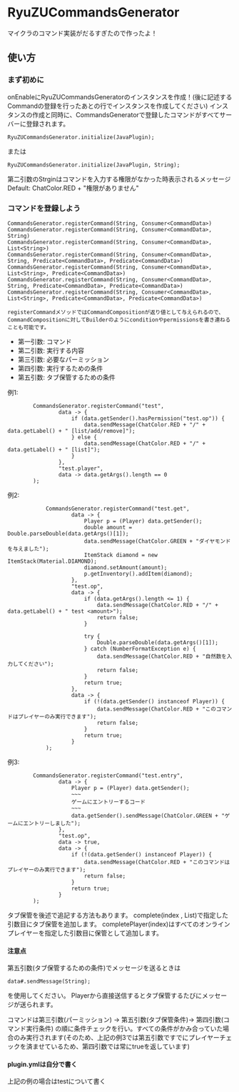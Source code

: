 # RyuZUCommandsGenerator
マイクラのコマンド実装がだるすぎたので作ったよ！
## 使い方
### まず初めに
onEnableにRyuZUCommandsGeneratorのインスタンスを作成！(後に記述するCommandの登録を行ったあとの行でインスタンスを作成してください)
インスタンスの作成と同時に、CommandsGeneratorで登録したコマンドがすべてサーバーに登録されます。
```
RyuZUCommandsGenerator.initialize(JavaPlugin);
```
または
```
RyuZUCommandsGenerator.initialize(JavaPlugin, String);
```
第二引数のStrginはコマンドを入力する権限がなかった時表示されるメッセージ
Default: ChatColor.RED + "権限がありません"
### コマンドを登録しよう
```
CommandsGenerator.registerCommand(String, Consumer<CommandData>)
CommandsGenerator.registerCommand(String, Consumer<CommandData>, String)
CommandsGenerator.registerCommand(String, Consumer<CommandData>, List<String>)
CommandsGenerator.registerCommand(String, Consumer<CommandData>, String, Predicate<CommandData>, Predicate<CommandData>)
CommandsGenerator.registerCommand(String, Consumer<CommandData>, List<String>, Predicate<CommandData>)
CommandsGenerator.registerCommand(String, Consumer<CommandData>, String, Predicate<CommandData>, Predicate<CommandData>)
CommandsGenerator.registerCommand(String, Consumer<CommandData>, List<String>, Predicate<CommandData>, Predicate<CommandData>)

registerCommandメソッドではCommandCompositionが返り値として与えられるので、CommandCompositionに対してBuilderのようにconditionやpermissionsを書き連ねることも可能です。
```
- 第一引数: コマンド
- 第二引数: 実行する内容
- 第三引数: 必要なパーミッション
- 第四引数: 実行するための条件
- 第五引数: タブ保管するための条件

例1:
```
        CommandsGenerator.registerCommand("test",
                data -> {
                    if (data.getSender().hasPermission("test.op")) {
                        data.sendMessage(ChatColor.RED + "/" + data.getLabel() + " [list/add/remove]");
                    } else {
                        data.sendMessage(ChatColor.RED + "/" + data.getLabel() + " [list]");
                    }
                },
                "test.player",
                data -> data.getArgs().length == 0
        );
```

例2:
```
            CommandsGenerator.registerCommand("test.get",
                    data -> {
                        Player p = (Player) data.getSender();
                        double amount = Double.parseDouble(data.getArgs()[1]);
                        data.sendMessage(ChatColor.GREEN + "ダイヤモンドを与えました");
                        ItemStack diamond = new ItemStack(Material.DIAMOND);
                        diamond.setAmount(amount);
                        p.getInventory().addItem(diamond);
                    },
                    "test.op",
                    data -> {
                        if (data.getArgs().length <= 1) {
                            data.sendMessage(ChatColor.RED + "/" + data.getLabel() + " test <amount>");
                            return false;
                        }

                        try {
                            Double.parseDouble(data.getArgs()[1]);
                        } catch (NumberFormatException e) {
                            data.sendMessage(ChatColor.RED + "自然数を入力してください");
                            return false;
                        }
                        return true;
                    },
                    data -> {
                        if (!(data.getSender() instanceof Player)) {
                            data.sendMessage(ChatColor.RED + "このコマンドはプレイヤーのみ実行できます");
                            return false;
                        }
                        return true;
                    }
            );
```

例3:
```
        CommandsGenerator.registerCommand("test.entry",
                data -> {
                    Player p = (Player) data.getSender();
                    ~~~
                    ゲームにエントリーするコード
                    ~~~
                    data.getSender().sendMessage(ChatColor.GREEN + "ゲームにエントリーしました");
                },
                "test.op",
                data -> true,
                data -> {
                    if (!(data.getSender() instanceof Player)) {
                        data.sendMessage(ChatColor.RED + "このコマンドはプレイヤーのみ実行できます");
                        return false;
                    }
                    return true;
                }
        );
```
タブ保管を後述で追記する方法もあります。
complete(index , List<String>)で指定した引数目にタブ保管を追加します。
completePlayer(index)はすべてのオンラインプレイヤーを指定した引数目に保管として追加します。

#### 注意点
第五引数(タブ保管するための条件)でメッセージを送るときは
```
data#.sendMessage(String);
```
を使用してください。
Playerから直接送信するとタブ保管するたびにメッセージが送られます。

コマンドは第三引数(パーミッション) -> 第五引数(タブ保管条件)-> 第四引数(コマンド実行条件)
の順に条件チェックを行い。すべての条件がかみ合っていた場合のみ実行されます(そのため、上記の例3では第五引数ですでにプレイヤーチェックを済ませているため、第四引数では常にtrueを返しています) 

#### plugin.ymlは自分で書く
上記の例の場合はtestについて書く

